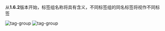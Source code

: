 从**1.6.2**版本开始，标签组名称将具有含义，不同标签组的同名标签将视作不同标签

![tag-group](/img/tag-group-1.png)
![tag-group](/img/tag-group-2.png)